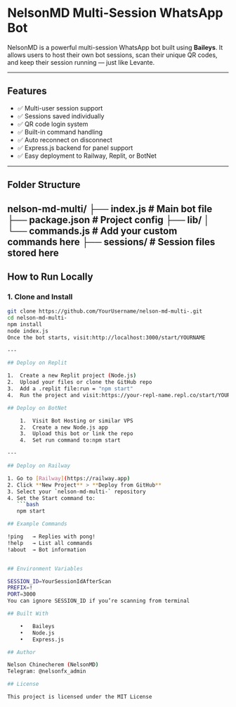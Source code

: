 # NelsonMD Multi-Session WhatsApp Bot

NelsonMD is a powerful multi-session WhatsApp bot built using **Baileys**. It allows users to host their own bot sessions, scan their unique QR codes, and keep their session running — just like Levante.

---

## Features

- ✅ Multi-user session support  
- ✅ Sessions saved individually  
- ✅ QR code login system  
- ✅ Built-in command handling  
- ✅ Auto reconnect on disconnect  
- ✅ Express.js backend for panel support  
- ✅ Easy deployment to Railway, Replit, or BotNet  

---

## Folder Structure

nelson-md-multi/
├── index.js             # Main bot file
├── package.json         # Project config
├── lib/
│   └── commands.js      # Add your custom commands here
├── sessions/            # Session files stored here
---

## How to Run Locally

### 1. Clone and Install

```bash
git clone https://github.com/YourUsername/nelson-md-multi-.git
cd nelson-md-multi-
npm install
node index.js
Once the bot starts, visit:http://localhost:3000/start/YOURNAME

---

## Deploy on Replit

1.	Create a new Replit project (Node.js)
2.	Upload your files or clone the GitHub repo
3.	Add a .replit file:run = "npm start"
4.	Run the project and visit:https://your-repl-name.repl.co/start/YOURNAME

## Deploy on BotNet

	1.	Visit Bot Hosting or similar VPS
	2.	Create a new Node.js app
	3.	Upload this bot or link the repo
	4.	Set run command to:npm start

---

## Deploy on Railway

1. Go to [Railway](https://railway.app)
2. Click **New Project** > **Deploy from GitHub**
3. Select your `nelson-md-multi-` repository
4. Set the Start command to:
   ```bash
   npm start

## Example Commands

!ping   → Replies with pong!
!help   → List all commands
!about  → Bot information


## Environment Variables

SESSION_ID=YourSessionIdAfterScan
PREFIX=!
PORT=3000
You can ignore SESSION_ID if you’re scanning from terminal

## Built With

	•	Baileys
	•	Node.js
	•	Express.js

## Author

Nelson Chinecherem (NelsonMD)
Telegram: @nelsonfx_admin

## License

This project is licensed under the MIT License
